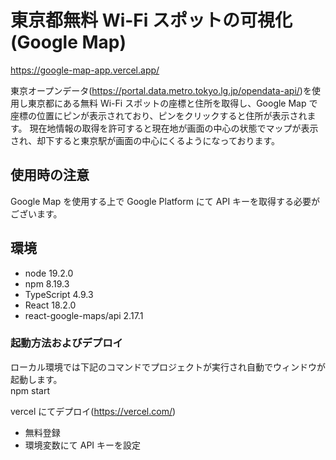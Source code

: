 # 東京都無料 Wi-Fi スポットの可視化(Google Map)

https://google-map-app.vercel.app/

東京オープンデータ(<https://portal.data.metro.tokyo.lg.jp/opendata-api/>)を使用し東京都にある無料 Wi-Fi スポットの座標と住所を取得し、Google Map で座標の位置にピンが表示されており、ピンをクリックすると住所が表示されます。
現在地情報の取得を許可すると現在地が画面の中心の状態でマップが表示され、却下すると東京駅が画面の中心にくるようになっております。

## 使用時の注意

Google Map を使用する上で Google Platform にて API キーを取得する必要がございます。

## 環境

- node 19.2.0
- npm 8.19.3
- TypeScript 4.9.3
- React 18.2.0
- react-google-maps/api 2.17.1

### 起動方法およびデプロイ

ローカル環境では下記のコマンドでプロジェクトが実行され自動でウィンドウが起動します。  
npm start

vercel にてデプロイ(<https://vercel.com/>)

- 無料登録
- 環境変数にて API キーを設定
